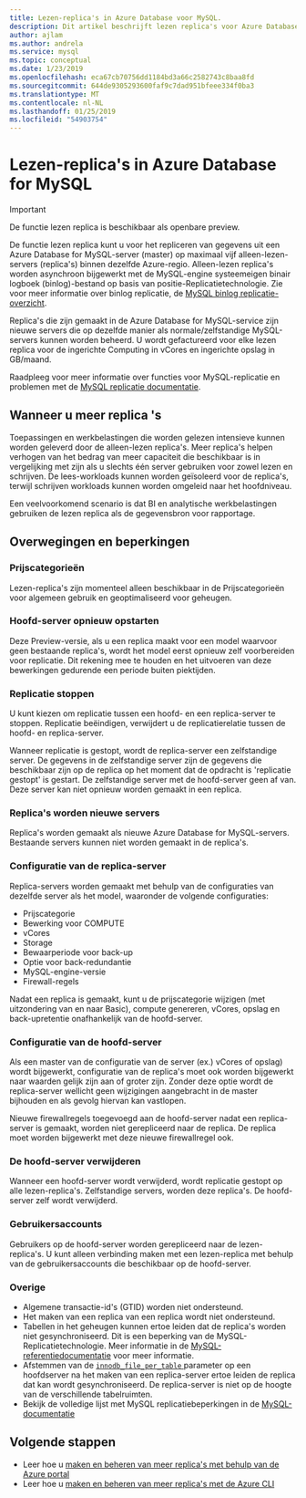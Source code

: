 ```yaml
---
title: Lezen-replica's in Azure Database voor MySQL.
description: Dit artikel beschrijft lezen replica's voor Azure Database voor MySQL.
author: ajlam
ms.author: andrela
ms.service: mysql
ms.topic: conceptual
ms.date: 1/23/2019
ms.openlocfilehash: eca67cb70756dd1184bd3a66c2582743c8baa8fd
ms.sourcegitcommit: 644de9305293600faf9c7dad951bfeee334f0ba3
ms.translationtype: MT
ms.contentlocale: nl-NL
ms.lasthandoff: 01/25/2019
ms.locfileid: "54903754"
---
```

# <a name="read-replicas-in-azure-database-for-mysql"></a>Lezen-replica's in Azure Database for MySQL

> [!IMPORTANT]
> De functie lezen replica is beschikbaar als openbare preview.

De functie lezen replica kunt u voor het repliceren van gegevens uit een Azure Database for MySQL-server (master) op maximaal vijf alleen-lezen-servers (replica's) binnen dezelfde Azure-regio. Alleen-lezen replica's worden asynchroon bijgewerkt met de MySQL-engine systeemeigen binair logboek (binlog)-bestand op basis van positie-Replicatietechnologie. Zie voor meer informatie over binlog replicatie, de [MySQL binlog replicatie-overzicht](https://dev.mysql.com/doc/refman/5.7/en/binlog-replication-configuration-overview.html).

Replica's die zijn gemaakt in de Azure Database for MySQL-service zijn nieuwe servers die op dezelfde manier als normale/zelfstandige MySQL-servers kunnen worden beheerd. U wordt gefactureerd voor elke lezen replica voor de ingerichte Computing in vCores en ingerichte opslag in GB/maand. 


Raadpleeg voor meer informatie over functies voor MySQL-replicatie en problemen met de [MySQL replicatie documentatie](https://dev.mysql.com/doc/refman/5.7/en/replication-features.html).

## <a name="when-to-use-read-replicas"></a>Wanneer u meer replica 's

Toepassingen en werkbelastingen die worden gelezen intensieve kunnen worden geleverd door de alleen-lezen replica's. Meer replica's helpen verhogen van het bedrag van meer capaciteit die beschikbaar is in vergelijking met zijn als u slechts één server gebruiken voor zowel lezen en schrijven. De lees-workloads kunnen worden geïsoleerd voor de replica's, terwijl schrijven workloads kunnen worden omgeleid naar het hoofdniveau.

Een veelvoorkomend scenario is dat BI en analytische werkbelastingen gebruiken de lezen replica als de gegevensbron voor rapportage.

## <a name="considerations-and-limitations"></a>Overwegingen en beperkingen

### <a name="pricing-tiers"></a>Prijscategorieën

Lezen-replica's zijn momenteel alleen beschikbaar in de Prijscategorieën voor algemeen gebruik en geoptimaliseerd voor geheugen.

### <a name="master-server-restart"></a>Hoofd-server opnieuw opstarten

Deze Preview-versie, als u een replica maakt voor een model waarvoor geen bestaande replica's, wordt het model eerst opnieuw zelf voorbereiden voor replicatie. Dit rekening mee te houden en het uitvoeren van deze bewerkingen gedurende een periode buiten piektijden.

### <a name="stopping-replication"></a>Replicatie stoppen

U kunt kiezen om replicatie tussen een hoofd- en een replica-server te stoppen. Replicatie beëindigen, verwijdert u de replicatierelatie tussen de hoofd- en replica-server.

Wanneer replicatie is gestopt, wordt de replica-server een zelfstandige server. De gegevens in de zelfstandige server zijn de gegevens die beschikbaar zijn op de replica op het moment dat de opdracht is 'replicatie gestopt' is gestart. De zelfstandige server met de hoofd-server geen af van. Deze server kan niet opnieuw worden gemaakt in een replica.

### <a name="replicas-are-new-servers"></a>Replica's worden nieuwe servers

Replica's worden gemaakt als nieuwe Azure Database for MySQL-servers. Bestaande servers kunnen niet worden gemaakt in de replica's.

### <a name="replica-server-configuration"></a>Configuratie van de replica-server

Replica-servers worden gemaakt met behulp van de configuraties van dezelfde server als het model, waaronder de volgende configuraties:

- Prijscategorie
- Bewerking voor COMPUTE
- vCores
- Storage
- Bewaarperiode voor back-up
- Optie voor back-redundantie
- MySQL-engine-versie
- Firewall-regels

Nadat een replica is gemaakt, kunt u de prijscategorie wijzigen (met uitzondering van en naar Basic), compute genereren, vCores, opslag en back-upretentie onafhankelijk van de hoofd-server.

### <a name="master-server-configuration"></a>Configuratie van de hoofd-server

Als een master van de configuratie van de server (ex.) vCores of opslag) wordt bijgewerkt, configuratie van de replica's moet ook worden bijgewerkt naar waarden gelijk zijn aan of groter zijn. Zonder deze optie wordt de replica-server wellicht geen wijzigingen aangebracht in de master bijhouden en als gevolg hiervan kan vastlopen.

Nieuwe firewallregels toegevoegd aan de hoofd-server nadat een replica-server is gemaakt, worden niet gerepliceerd naar de replica. De replica moet worden bijgewerkt met deze nieuwe firewallregel ook.

### <a name="deleting-the-master-server"></a>De hoofd-server verwijderen

Wanneer een hoofd-server wordt verwijderd, wordt replicatie gestopt op alle lezen-replica's. Zelfstandige servers, worden deze replica's. De hoofd-server zelf wordt verwijderd.

### <a name="user-accounts"></a>Gebruikersaccounts

Gebruikers op de hoofd-server worden gerepliceerd naar de lezen-replica's. U kunt alleen verbinding maken met een lezen-replica met behulp van de gebruikersaccounts die beschikbaar op de hoofd-server.

### <a name="other"></a>Overige

- Algemene transactie-id's (GTID) worden niet ondersteund.
- Het maken van een replica van een replica wordt niet ondersteund.
- Tabellen in het geheugen kunnen ertoe leiden dat de replica's worden niet gesynchroniseerd. Dit is een beperking van de MySQL-Replicatietechnologie. Meer informatie in de [MySQL-referentiedocumentatie](https://dev.mysql.com/doc/refman/5.7/en/replication-features-memory.html) voor meer informatie.
- Afstemmen van de [ `innodb_file_per_table` ](https://dev.mysql.com/doc/refman/5.7/en/innodb-multiple-tablespaces.html) parameter op een hoofdserver na het maken van een replica-server ertoe leiden de replica dat kan wordt gesynchroniseerd. De replica-server is niet op de hoogte van de verschillende tabelruimten.
- Bekijk de volledige lijst met MySQL replicatiebeperkingen in de [MySQL-documentatie](https://dev.mysql.com/doc/refman/5.7/en/replication-features.html)


## <a name="next-steps"></a>Volgende stappen

- Leer hoe u [maken en beheren van meer replica's met behulp van de Azure portal](howto-read-replicas-portal.md)
- Leer hoe u [maken en beheren van meer replica's met de Azure CLI](howto-read-replicas-cli.md)
